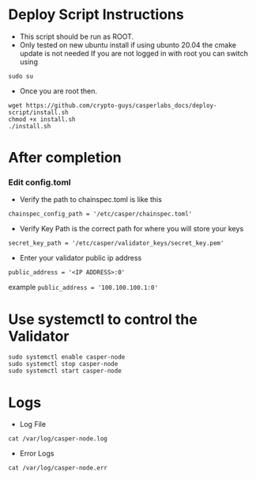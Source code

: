 # Deploy Script Instructions

- This script should be run as ROOT.
- Only tested on new ubuntu install if using ubunto 20.04 the cmake update is not needed
If you are not logged in with root you can switch using 
```
sudo su
```

- Once you are root then.
```
wget https://github.com/crypto-guys/casperlabs_docs/deploy-script/install.sh
chmod +x install.sh
./install.sh
```


# After completion 


### Edit config.toml

- Verify the path to chainspec.toml is like this
```
chainspec_config_path = '/etc/casper/chainspec.toml'
```

- Verify Key Path is the correct path for where you will store your keys
```
secret_key_path = '/etc/casper/validator_keys/secret_key.pem'
```

- Enter your validator public ip address
  
```
public_address = '<IP ADDRESS>:0'
```
example  ```public_address = '100.100.100.1:0'```


# Use systemctl to control the Validator
```
sudo systemctl enable casper-node
sudo systemctl stop casper-node
sudo systemctl start casper-node
```

# Logs

- Log File
```
cat /var/log/casper-node.log
```

- Error Logs
```
cat /var/log/casper-node.err
```
